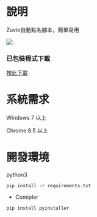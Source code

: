 # 說明

Zuvio自動點名腳本，簡單易用

<img src="https://upload.cc/i1/2021/05/04/5f1cGA.png">
                                                        
### 已包裝程式下載

[按此下載]("https://github.com/opabravo/zuvio/releases/download/1.0/Zuvio.exe")


# 系統需求
Windows 7 以上

Chrome 8.5 以上

# 開發環境

python3

`pip install -r requirements.txt`

* Comipler

`pip install pyinstaller`
